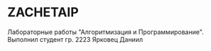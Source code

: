 # ZACHETAIP
Лабораторные работы "Алгоритмизация и Программирование". Выполнил студент гр. 2223 Ярковец Даниил
